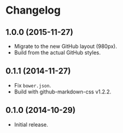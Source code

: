 # Changelog

## 1.0.0 (2015-11-27)
- Migrate to the new GitHub layout (980px).
- Build from the actual GitHub styles.

## 0.1.1 (2014-11-27)
- Fix `bower.json`.
- Build with github-markdown-css v1.2.2.

## 0.1.0 (2014-10-29)
- Initial release.
